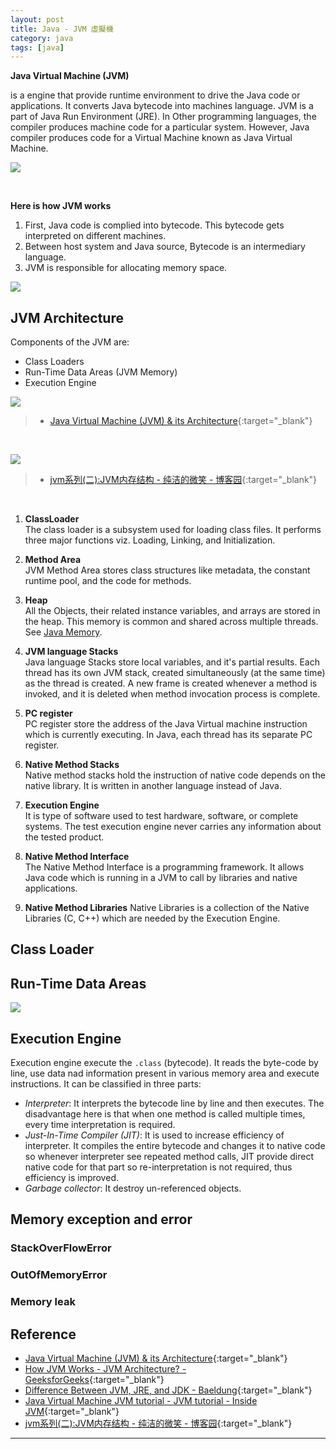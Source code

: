 ```yaml
---
layout: post
title: Java - JVM 虛擬機
category: java
tags: [java]
---
```


**Java Virtual Machine (JVM)** 

is a engine that provide runtime environment to drive the Java code or applications. It converts Java bytecode into machines language. JVM is a part of 
Java Run Environment (JRE). In Other programming languages, the compiler produces machine code for a particular system. However, Java compiler produces code for a Virtual Machine known 
as Java Virtual Machine.

![](http://www.hauchenglee.com/assets/images/java/java-program-execution.png)

<br>

**Here is how JVM works**

1. First, Java code is complied into bytecode. This bytecode gets interpreted on different machines.
2. Between host system and Java source, Bytecode is an intermediary language.
3. JVM is responsible for allocating memory space.

![](http://www.hauchenglee.com/assets/images/java/jvm-works.jpg)

## JVM Architecture

Components of the JVM are:
- Class Loaders
- Run-Time Data Areas (JVM Memory)
- Execution Engine

![](http://www.hauchenglee.com/assets/images/java/jvm-architecture.png)

> - [Java Virtual Machine (JVM) & its Architecture](https://www.guru99.com/java-virtual-machine-jvm.html){:target="_blank"}

<br>

![](http://www.hauchenglee.com/assets/images/java/jvm-zh.jpg)

> - [jvm系列(二):JVM内存结构 - 纯洁的微笑 - 博客园](https://www.cnblogs.com/ityouknow/p/5610232.html){:target="_blank"}

<br>

1. **ClassLoader**<br>
The class loader is a subsystem used for loading class files. It performs three major functions viz. Loading, Linking, and Initialization.

2. **Method Area**<br>
JVM Method Area stores class structures like metadata, the constant runtime pool, and the code for methods.

3. **Heap**<br>
All the Objects, their related instance variables, and arrays are stored in the heap. This memory is common and shared across multiple threads. 
See [Java Memory](http://www.hauchenglee.com/java/2019/12/04/java-memory.html).

4. **JVM language Stacks**<br>
Java language Stacks store local variables, and it's partial results. Each thread has its own JVM stack, created simultaneously (at the same time) as the thread is created. 
A new frame is created whenever a method is invoked, and it is deleted when method invocation process is complete.

5. **PC register**<br>
PC register store the address of the Java Virtual machine instruction which is currently executing. In Java, each thread has its separate PC register.

6. **Native Method Stacks**<br>
Native method stacks hold the instruction of native code depends on the native library. It is written in another language instead of Java.

7. **Execution Engine**<br>
It is type of software used to test hardware, software, or complete systems. The test execution engine never carries any information about the tested product.

8. **Native Method Interface**<br>
The Native Method Interface is a programming framework. It allows Java code which is running in a JVM to call by libraries and native applications.

9. **Native Method Libraries**
Native Libraries is a collection of the Native Libraries (C, C++) which are needed by the Execution Engine.

## Class Loader

## Run-Time Data Areas

![](http://www.hauchenglee.com/assets/java/tech/jvm-memory-2.jpg)

## Execution Engine 

Execution engine execute the `.class` (bytecode). It reads the byte-code by line, use data nad information present in various memory area and execute instructions.
It can be classified in three parts:

- *Interpreter*: It interprets the bytecode line by line and then executes. The disadvantage here is that when one method is called multiple times, every time interpretation is required.
- *Just-In-Time Compiler (JIT)*: It is used to increase efficiency of interpreter. It compiles the entire bytecode and changes it to native code so whenever interpreter see repeated method calls,
JIT provide direct native code for that part so re-interpretation is not required, thus efficiency is improved.
- *Garbage collector*: It destroy un-referenced objects.

## Memory exception and error

### StackOverFlowError

### OutOfMemoryError

### Memory leak

## Reference

- [Java Virtual Machine (JVM) & its Architecture](https://www.guru99.com/java-virtual-machine-jvm.html){:target="_blank"}
- [How JVM Works - JVM Architecture? - GeeksforGeeks](https://www.geeksforgeeks.org/jvm-works-jvm-architecture/){:target="_blank"}
- [Difference Between JVM, JRE, and JDK - Baeldung](https://www.baeldung.com/jvm-vs-jre-vs-jdk){:target="_blank"}
- [Java Virtual Machine JVM tutorial - JVM tutorial - Inside JVM](https://www.viralpatel.net/java-virtual-machine-an-inside-story/){:target="_blank"}
- [jvm系列(二):JVM内存结构 - 纯洁的微笑 - 博客园](https://www.cnblogs.com/ityouknow/p/5610232.html){:target="_blank"}

---